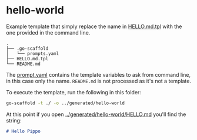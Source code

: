 # hello-world

Example template that simply replace the name in [HELLO.md.tpl](HELLO.md.tpl)
with the one provided in the command line.

```text
.
├── .go-scaffold
│   └── prompts.yaml
├── HELLO.md.tpl
└── README.md
```

The [prompt.yaml](.go-scaffold/prompts.yaml) contains the template variables to
ask from command line, in this case only the name. `README.md` is not processed
as it's not a template.

To execute the template, run the following in this folder:

```sh
go-scaffold -t ./ -o ../generated/hello-world
```

At this point if you open [../generated/hello-world/HELLO.md](../generated/hello-world/HELLO.md)
you'll find the string:

```md
# Hello Pippo
```
